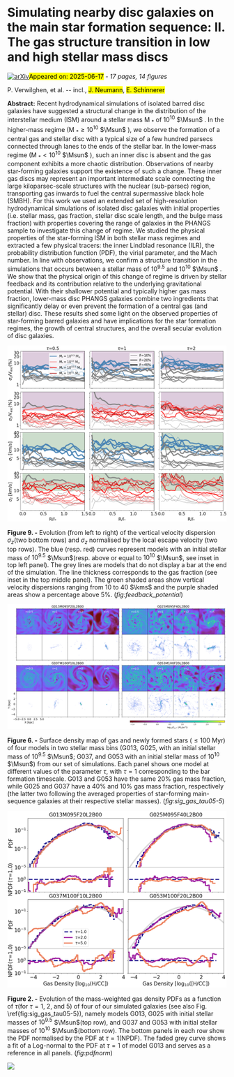 <div class="macros" style="visibility:hidden;">
$\newcommand{\ensuremath}{}$
$\newcommand{\xspace}{}$
$\newcommand{\object}[1]{\texttt{#1}}$
$\newcommand{\farcs}{{.}''}$
$\newcommand{\farcm}{{.}'}$
$\newcommand{\arcsec}{''}$
$\newcommand{\arcmin}{'}$
$\newcommand{\ion}[2]{#1#2}$
$\newcommand{\textsc}[1]{\textrm{#1}}$
$\newcommand{\hl}[1]{\textrm{#1}}$
$\newcommand{\footnote}[1]{}$
$\newcommand{\A}{A_{2}}$
$\newcommand{\tb}{t_{\rm bar}}$
$\newcommand{\ls}{l_{*}}$
$\newcommand{\lgas}{l_{g}}$
$\newcommand{\Msun}{\mbox{M}_{\sun}}$
$\newcommand{\sigz}{\sigma_{z}}$
$\newcommand{\sigrel}{\sigma_{\rm rel}}$
$\newcommand{\vesc}{v_{\rm esc}}$
$\newcommand{\om}{\Omega}$
$\newcommand{\omb}{\Omega_{b}}$
$\newcommand{\kms}{km s^{-1}}$</div>



<div id="title">

# Simulating nearby disc galaxies on the main star formation sequence: II. The gas structure transition in low  and high stellar mass discs

</div>
<div id="comments">

[![arXiv](https://img.shields.io/badge/arXiv-2506.12923-b31b1b.svg)](https://arxiv.org/abs/2506.12923)<mark>Appeared on: 2025-06-17</mark> -  _17 pages, 14 figures_

</div>
<div id="authors">

P. Verwilghen, et al. -- incl., <mark>J. Neumann</mark>, <mark>E. Schinnerer</mark>

</div>
<div id="abstract">

**Abstract:** Recent  hydrodynamical simulations of isolated barred disc galaxies have suggested a structural change in the distribution of the interstellar medium (ISM) around a stellar mass M $_{*}$ of $10^{10}$  $\Msun$ .  In the higher-mass regime (M $_{*} \geq 10^{10}$ $\Msun$ ), we observe the formation of a central gas and stellar disc with a typical size of a few hundred parsecs connected through lanes to the ends of the stellar bar. In the lower-mass regime (M $_{*} < 10^{10}$ $\Msun$ ), such an inner disc is absent and the gas component exhibits a more chaotic distribution. Observations of nearby star-forming galaxies support the existence of such a change. These inner gas discs may represent an important intermediate scale connecting the large kiloparsec-scale structures with the nuclear (sub-parsec) region, transporting gas  inwards to fuel the central supermassive black hole (SMBH). For this work we used an extended set of high-resolution hydrodynamical simulations of isolated disc galaxies with initial properties (i.e. stellar mass, gas fraction, stellar disc scale length, and the bulge mass fraction) with properties covering the range of galaxies in the PHANGS sample to investigate this change of regime. We studied the physical properties of the star-forming ISM in both stellar mass regimes and extracted a few physical tracers: the inner Lindblad resonance (ILR), the probability distribution function (PDF), the virial parameter, and the Mach number. In line with observations, we confirm a structure transition in the simulations that occurs between a stellar mass of $10^{9.5}$ and $10^{10}$ $\Msun$ . We show that the physical origin of this change of regime is driven by stellar feedback and its contribution relative to the underlying gravitational potential. With their shallower potential and typically higher gas mass fraction, lower-mass disc PHANGS galaxies combine two ingredients that significantly delay or even prevent the formation of a central gas (and stellar) disc. These results shed some light on the observed properties of star-forming barred galaxies and have implications for the star formation regimes, the growth of central structures, and the overall secular evolution of disc galaxies.

</div>

<div id="div_fig1">

<img src="tmp_2506.12923/./figures/sigz_vesc_low_high_masses.png" alt="Fig9" width="100%"/>

**Figure 9. -** Evolution (from left to right) of the vertical velocity dispersion $\sigma_z$(two bottom rows) and $\sigma_z$ normalised by the local escape velocity (two top rows). The blue (resp. red) curves represent models with an initial stellar mass of $10^{9.5}$ $\Msun$(resp. above or equal to $10^{10}$ $\Msun$, see inset in  top left panel). The grey lines are models that do not display a bar at the end of the simulation. The line thickness corresponds to the gas fraction (see inset in the top middle  panel). The green shaded areas show vertical velocity dispersions ranging from 10 to 40 $\kms$ and the purple shaded areas show a percentage above 5\%. (*fig:feedback_potential*)

</div>
<div id="div_fig2">

<img src="tmp_2506.12923/./figures/gas_star_density_map_tau.png" alt="Fig6" width="100%"/>

**Figure 6. -** Surface density map of gas and newly formed stars ($\leq 100$ Myr) of four models in two stellar mass bins (G013, G025, with an initial stellar mass of $10^{9.5}$ $\Msun$; G037, and G053 with an initial stellar mass of $10^{10}$ $\Msun$) from our set of simulations. Each panel shows one model at different values of the parameter $\tau$, with $\tau=1$ corresponding to the bar formation timescale. G013 and G053 have the same 20\% gas mass fraction, while G025 and G037 have a 40\% and 10\% gas mass fraction, respectively (the latter two following the averaged properties of star-forming main-sequence galaxies at their respective stellar masses). (*fig:sig_gas_tau05-5*)

</div>
<div id="div_fig3">

<img src="tmp_2506.12923/./figures/pdf_mass_tau1_2_5_lognorm.png" alt="Fig2" width="100%"/>

**Figure 2. -** Evolution of the mass-weighted gas density PDFs as a function of $\tau$(for $\tau=1$, 2, and 5) of four of our simulated galaxies (see also Fig. \ref{fig:sig_gas_tau05-5}), namely models G013, G025 with initial stellar masses of $10^{9.5}$ $\Msun$(top row), and G037 and G053 with initial stellar masses of $10^{10}$ $\Msun$(bottom row). The bottom panels in each row show the PDF normalised by the PDF at $\tau=1$(NPDF). The faded grey curve shows a fit of a Log-normal to the PDF at $\tau=1$ of model G013 and serves as a reference in all panels. (*fig:pdfnorm*)

</div><div id="qrcode"><img src=https://api.qrserver.com/v1/create-qr-code/?size=100x100&data="https://arxiv.org/abs/2506.12923"></div>